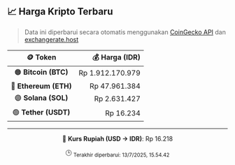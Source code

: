 

<!-- HARGA_KRIPTO -->
## 📈 Harga Kripto Terbaru

> Data ini diperbarui secara otomatis menggunakan [CoinGecko API](https://www.coingecko.com/) dan [exchangerate.host](https://exchangerate.host/)

<div align="center">

| 🪙 Token | 💰 Harga (IDR) |
|:------:|---------------:|
| 🟠 **Bitcoin (BTC)**   | Rp 1.912.170.979 |
| 🔵 **Ethereum (ETH)**  | Rp 47.961.384 |
| 🟣 **Solana (SOL)**    | Rp 2.631.427 |
| 🟢 **Tether (USDT)**   | Rp 16.234 |

---

💱 **Kurs Rupiah (USD → IDR)**: Rp 16.218

🕒 <sub>Terakhir diperbarui: 13/7/2025, 15.54.42</sub>

</div>
<!-- /HARGA_KRIPTO -->